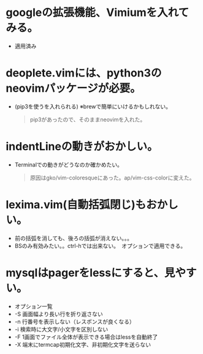 # googleの拡張機能、Vimiumを入れてみる。

- 適用済み

# deoplete.vimには、python3のneovimパッケージが必要。

- (pip3を使うを入れられる) ※brewで簡単にいけるかもしれない。
    >pip3があったので、そのままneovimを入れた。

# indentLineの動きがおかしい。

- Terminalでの動きがどうなのか確かめたい。
    >原因はgko/vim-coloresqueにあった。ap/vim-css-colorに変えた。

# lexima.vim(自動括弧閉じ)もおかしい。

- 前の括弧を消しても、後ろの括弧が消えない。。。
- BSのみ有効みたい。。ctrl-hでは出来ない。　オプションで適用できる。

# mysqlはpagerをlessにすると、見やすい。

- オプション一覧
- -S   画面幅より長い行を折り返さない
- -n   行番号を表示しない（レスポンスが良くなる）
- -i   検索時に大文字/小文字を区別しない
- -F   1画面でファイル全体が表示できる場合はlessを自動終了
- -X   端末にtermcap初期化文字、非初期化文字を送らない
